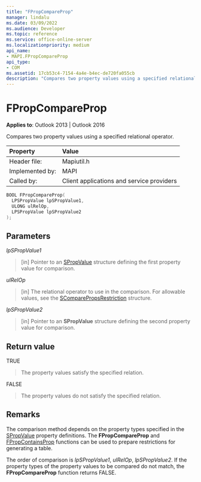 ```yaml
---
title: "FPropCompareProp"
manager: lindalu
ms.date: 03/09/2022
ms.audience: Developer
ms.topic: reference
ms.service: office-online-server
ms.localizationpriority: medium
api_name:
- MAPI.FPropCompareProp
api_type:
- COM
ms.assetid: 17cb53c4-7154-4a4e-b4ec-de720fa055cb
description: "Compares two property values using a specified relational operator."
---
```


# FPropCompareProp

**Applies to**: Outlook 2013 | Outlook 2016
  
Compares two property values using a specified relational operator.
  
|Property|Value|
|:-----|:-----|
|Header file:  <br/> |Mapiutil.h  <br/> |
|Implemented by:  <br/> |MAPI  <br/> |
|Called by:  <br/> |Client applications and service providers  <br/> |

```cpp
BOOL FPropCompareProp(
  LPSPropValue lpSPropValue1,
  ULONG ulRelOp,
  LPSPropValue lpSPropValue2
);
```

## Parameters

_lpSPropValue1_
  
> [in] Pointer to an [SPropValue](spropvalue.md) structure defining the first property value for comparison.

_ulRelOp_
  
> [in] The relational operator to use in the comparison. For allowable values, see the [SComparePropsRestriction](scomparepropsrestriction.md) structure.

_lpSPropValue2_
  
> [in] Pointer to an **SPropValue** structure defining the second property value for comparison.

## Return value

TRUE
  
> The property values satisfy the specified relation.

FALSE
  
> The property values do not satisfy the specified relation.

## Remarks

The comparison method depends on the property types specified in the [SPropValue](spropvalue.md) property definitions. The **FPropCompareProp** and [FPropContainsProp](fpropcontainsprop.md) functions can be used to prepare restrictions for generating a table.
  
The order of comparison is _lpSPropValue1_, _ulRelOp_, _lpSPropValue2_. If the property types of the property values to be compared do not match, the **FPropCompareProp** function returns FALSE.
